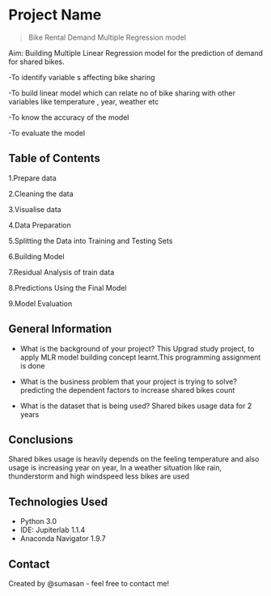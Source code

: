 # Project Name
> Bike Rental Demand Multiple Regression model
 
Aim:
Building Multiple Linear Regression model for the prediction of demand for shared bikes.
  
-To identify variable s affecting bike sharing

-To build linear model which can relate no of bike sharing with other variables like temperature , year, weather etc

-To know the accuracy of the model

-To evaluate the model

## Table of Contents

1.Prepare data

2.Cleaning the data

3.Visualise data

4.Data Preparation

5.Splitting the Data into Training and Testing Sets

6.Building Model

7.Residual Analysis of train data

8.Predictions Using the Final Model

9.Model Evaluation

 
## General Information

- What is the background of your project?
  This Upgrad study project, to apply MLR model building concept learnt.This programming assignment is done

- What is the business problem that your project is trying to solve?
  predicting the dependent factors to increase shared bikes count

- What is the dataset that is being used?
  Shared bikes usage data for 2 years

 
## Conclusions
Shared bikes usage is heavily depends on the feeling temperature and also usage is increasing year on year, 
In a weather situation like rain, thunderstorm and high windspeed less bikes are used
  

## Technologies Used
- Python 3.0
- IDE: Jupiterlab 1.1.4
- Anaconda Navigator 1.9.7


## Contact
Created by @sumasan - feel free to contact me!


